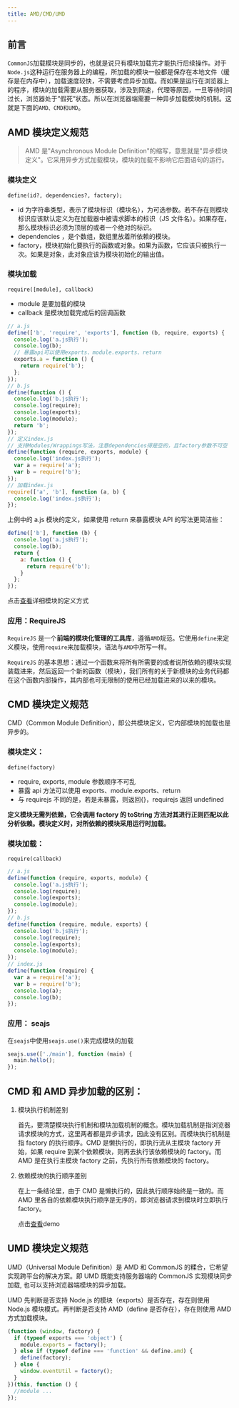 ```yaml
---
title: AMD/CMD/UMD
---
```


## 前言

`CommonJS`加载模块是同步的，也就是说只有模块加载完才能执行后续操作。对于`Node.js`这种运行在服务器上的编程，所加载的模块一般都是保存在本地文件（缓存是在内存中），加载速度较快，不需要考虑异步加载。而如果是运行在浏览器上的程序，模块的加载需要从服务器获取，涉及到网速，代理等原因，一旦等待时间过长，浏览器处于”假死”状态。所以在浏览器端需要一种异步加载模块的机制。这就是下面的`AMD、CMD和UMD`。

## AMD 模块定义规范

> AMD 是"Asynchronous Module Definition"的缩写，意思就是"异步模块定义"。它采用异步方式加载模块，模块的加载不影响它后面语句的运行。

### 模块定义

`define(id?, dependencies?, factory);`

- id 为字符串类型，表示了模块标识（模块名），为可选参数。若不存在则模块标识应该默认定义为在加载器中被请求脚本的标识（JS 文件名）。如果存在，那么模块标识必须为顶层的或者一个绝对的标识。
- dependencies ，是个数组，数组里放着所依赖的模块。
- factory，模块初始化要执行的函数或对象。如果为函数，它应该只被执行一次。如果是对象，此对象应该为模块初始化的输出值。

### 模块加载

`require([module], callback)`

- module 是要加载的模块
- callback 是模块加载完成后的回调函数

```js
// a.js
define(['b', 'require', 'exports'], function (b, require, exports) {
  console.log('a.js执行');
  console.log(b);
  // 暴露api可以使用exports、module.exports、return
  exports.a = function () {
    return require('b');
  };
});
// b.js
define(function () {
  console.log('b.js执行');
  console.log(require);
  console.log(exports);
  console.log(module);
  return 'b';
});
// 定义index.js
// 支持Modules/Wrappings写法，注意dependencies得是空的，且factory参数不可空
define(function (require, exports, module) {
  console.log('index.js执行');
  var a = require('a');
  var b = require('b');
});
// 加载index.js
require(['a', 'b'], function (a, b) {
  console.log('index.js执行');
});
```

上例中的 a.js 模块的定义，如果使用 return 来暴露模块 API 的写法更简洁些：

```js
define(['b'], function (b) {
  console.log('a.js执行');
  console.log(b);
  return {
    a: function () {
      return require('b');
    }
  };
});
```

点击[查看](https://segmentfault.com/a/1190000004873947#articleHeader6)详细模块的定义方式

### 应用：RequireJS

`RequireJS` 是一个**前端的模块化管理的工具库**，遵循`AMD`规范。它使用`define`来定义模块，使用`require`来加载模块，语法与`AMD`中所写一样。

`RequireJS` 的基本思想：通过一个函数来将所有所需要的或者说所依赖的模块实现装载进来，然后返回一个新的函数（模块），我们所有的关于新模块的业务代码都在这个函数内部操作，其内部也可无限制的使用已经加载进来的以来的模块。

## CMD 模块定义规范

CMD（Common Module Definition），即公共模块定义，它内部模块的加载也是异步的。

### 模块定义：

`define(factory)`

- require, exports, module 参数顺序不可乱
- 暴露 api 方法可以使用 exports、module.exports、return
- 与 requirejs 不同的是，若是未暴露，则返回{}，requirejs 返回 undefined

**定义模块无需列依赖，它会调用 factory 的 toString 方法对其进行正则匹配以此分析依赖。模块定义时，对所依赖的模块采用运行时加载。**

### 模块加载：

`require(callback)`

```js
// a.js
define(function (require, exports, module) {
  console.log('a.js执行');
  console.log(require);
  console.log(exports);
  console.log(module);
});
// b.js
define(function (require, module, exports) {
  console.log('b.js执行');
  console.log(require);
  console.log(exports);
  console.log(module);
});
// index.js
define(function (require) {
  var a = require('a');
  var b = require('b');
  console.log(a);
  console.log(b);
});
```

### 应用： seajs

在`seajs`中使用`seajs.use()`来完成模块的加载

```js
seajs.use(['./main'], function (main) {
  main.hello();
});
```

## CMD 和 AMD 异步加载的区别：

1. 模块执行机制差别

   首先，要清楚模块执行机制和模块加载机制的概念。模块加载机制是指浏览器请求模块的方式，这里两者都是异步请求，因此没有区别。而模块执行机制是指 factory 的执行顺序。CMD 是懒执行的，即执行流从主模块 factory 开始，如果 require 到某个依赖模块，则再去执行该依赖模块的 factory。而 AMD 是在执行主模块 factory 之前，先执行所有依赖模块的 factory。

2. 依赖模块的执行顺序差别

   在上一条结论里，由于 CMD 是懒执行的，因此执行顺序始终是一致的。而 AMD 里各自的依赖模块执行顺序是无序的，即浏览器请求到模块时立即执行 factory。

   点击[查看](https://github.com/luckydrq/loader-test)demo

## UMD 模块定义规范

UMD（Universal Module Definition）是 AMD 和 CommonJS 的糅合，它希望实现跨平台的解决方案。即 UMD 既能支持服务器端的 CommonJS 实现模块同步加载, 也可以支持浏览器端模块的异步加载。

UMD 先判断是否支持 Node.js 的模块（exports）是否存在，存在则使用 Node.js 模块模式。再判断是否支持 AMD（define 是否存在），存在则使用 AMD 方式加载模块。

```js
(function (window, factory) {
  if (typeof exports === 'object') {
    module.exports = factory();
  } else if (typeof define === 'function' && define.amd) {
    define(factory);
  } else {
    window.eventUtil = factory();
  }
})(this, function () {
  //module ...
});
```
